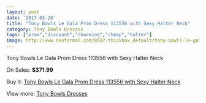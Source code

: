 ```yaml
---
layout: post
date: '2017-03-28'
title: "Tony Bowls Le Gala Prom Dress 113556 with Sexy Halter Neck"
category: Tony Bowls Dresses
tags: ["prom","discount","charming","cheap","halter"]
image: http://www.neoformal.com/8807-thickbox_default/tony-bowls-le-gala-prom-dress-113556-with-sexy-halter-neck.jpg
---
```

Tony Bowls Le Gala Prom Dress 113556 with Sexy Halter Neck

On Sales: **$371.99**
<a href="https://www.neoformal.com/en/tony-bowls-dresses/3097-tony-bowls-le-gala-prom-dress-113556-with-sexy-halter-neck.html"><amp-img layout="responsive" width="600" height="600" src="//www.neoformal.com/8807-thickbox_default/tony-bowls-le-gala-prom-dress-113556-with-sexy-halter-neck.jpg" alt="Tony Bowls Le Gala Prom Dress 113556 with Sexy Halter Neck 0" /></a>
<a href="https://www.neoformal.com/en/tony-bowls-dresses/3097-tony-bowls-le-gala-prom-dress-113556-with-sexy-halter-neck.html"><amp-img layout="responsive" width="600" height="600" src="//www.neoformal.com/8808-thickbox_default/tony-bowls-le-gala-prom-dress-113556-with-sexy-halter-neck.jpg" alt="Tony Bowls Le Gala Prom Dress 113556 with Sexy Halter Neck 1" /></a>
<a href="https://www.neoformal.com/en/tony-bowls-dresses/3097-tony-bowls-le-gala-prom-dress-113556-with-sexy-halter-neck.html"><amp-img layout="responsive" width="600" height="600" src="//www.neoformal.com/8809-thickbox_default/tony-bowls-le-gala-prom-dress-113556-with-sexy-halter-neck.jpg" alt="Tony Bowls Le Gala Prom Dress 113556 with Sexy Halter Neck 2" /></a>

Buy it: [Tony Bowls Le Gala Prom Dress 113556 with Sexy Halter Neck](https://www.neoformal.com/en/tony-bowls-dresses/3097-tony-bowls-le-gala-prom-dress-113556-with-sexy-halter-neck.html "Tony Bowls Le Gala Prom Dress 113556 with Sexy Halter Neck")

View more: [Tony Bowls Dresses](https://www.neoformal.com/en/33-tony-bowls-dresses "Tony Bowls Dresses")